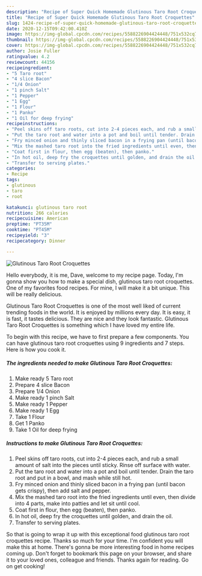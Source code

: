 ```yaml
---
description: "Recipe of Super Quick Homemade Glutinous Taro Root Croquettes"
title: "Recipe of Super Quick Homemade Glutinous Taro Root Croquettes"
slug: 1424-recipe-of-super-quick-homemade-glutinous-taro-root-croquettes
date: 2020-12-15T09:42:00.410Z
image: https://img-global.cpcdn.com/recipes/5588226904424448/751x532cq70/glutinous-taro-root-croquettes-recipe-main-photo.jpg
thumbnail: https://img-global.cpcdn.com/recipes/5588226904424448/751x532cq70/glutinous-taro-root-croquettes-recipe-main-photo.jpg
cover: https://img-global.cpcdn.com/recipes/5588226904424448/751x532cq70/glutinous-taro-root-croquettes-recipe-main-photo.jpg
author: Josie Fuller
ratingvalue: 4.2
reviewcount: 44156
recipeingredient:
- "5 Taro root"
- "4 slice Bacon"
- "1/4 Onion"
- "1 pinch Salt"
- "1 Pepper"
- "1 Egg"
- "1 Flour"
- "1 Panko"
- "1 Oil for deep frying"
recipeinstructions:
- "Peel skins off taro roots, cut into 2-4 pieces each, and rub a small amount of salt into the pieces until sticky. Rinse off surface with water."
- "Put the taro root and water into a pot and boil until tender. Drain the taro root and put in a bowl, and mash while still hot."
- "Fry minced onion and thinly sliced bacon in a frying pan (until bacon gets crispy), then add salt and pepper."
- "Mix the mashed taro root into the fried ingredients until even, then divide into 4 parts, make into patties and let sit until cool."
- "Coat first in flour, then egg (beaten), then panko."
- "In hot oil, deep fry the croquettes until golden, and drain the oil."
- "Transfer to serving plates."
categories:
- Recipe
tags:
- glutinous
- taro
- root

katakunci: glutinous taro root 
nutrition: 266 calories
recipecuisine: American
preptime: "PT35M"
cooktime: "PT45M"
recipeyield: "3"
recipecategory: Dinner

---
```



![Glutinous Taro Root Croquettes](https://img-global.cpcdn.com/recipes/5588226904424448/751x532cq70/glutinous-taro-root-croquettes-recipe-main-photo.jpg)

Hello everybody, it is me, Dave, welcome to my recipe page. Today, I'm gonna show you how to make a special dish, glutinous taro root croquettes. One of my favorites food recipes. For mine, I will make it a bit unique. This will be really delicious.

Glutinous Taro Root Croquettes is one of the most well liked of current trending foods in the world. It is enjoyed by millions every day. It is easy, it is fast, it tastes delicious. They are nice and they look fantastic. Glutinous Taro Root Croquettes is something which I have loved my entire life.




To begin with this recipe, we have to first prepare a few components. You can have glutinous taro root croquettes using 9 ingredients and 7 steps. Here is how you cook it.

<!--inarticleads1-->

##### The ingredients needed to make Glutinous Taro Root Croquettes:

1. Make ready 5 Taro root
1. Prepare 4 slice Bacon
1. Prepare 1/4 Onion
1. Make ready 1 pinch Salt
1. Make ready 1 Pepper
1. Make ready 1 Egg
1. Take 1 Flour
1. Get 1 Panko
1. Take 1 Oil for deep frying




<!--inarticleads2-->

##### Instructions to make Glutinous Taro Root Croquettes:

1. Peel skins off taro roots, cut into 2-4 pieces each, and rub a small amount of salt into the pieces until sticky. Rinse off surface with water.
1. Put the taro root and water into a pot and boil until tender. Drain the taro root and put in a bowl, and mash while still hot.
1. Fry minced onion and thinly sliced bacon in a frying pan (until bacon gets crispy), then add salt and pepper.
1. Mix the mashed taro root into the fried ingredients until even, then divide into 4 parts, make into patties and let sit until cool.
1. Coat first in flour, then egg (beaten), then panko.
1. In hot oil, deep fry the croquettes until golden, and drain the oil.
1. Transfer to serving plates.




So that is going to wrap it up with this exceptional food glutinous taro root croquettes recipe. Thanks so much for your time. I'm confident you will make this at home. There's gonna be more interesting food in home recipes coming up. Don't forget to bookmark this page on your browser, and share it to your loved ones, colleague and friends. Thanks again for reading. Go on get cooking!
